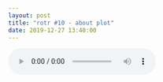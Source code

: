 ```yaml
---
layout: post
title: "rotr #10 - about plot"
date: 2019-12-27 13:40:00
---
```


<cut/>

<audio src="eps/rotr-10.opus" controls></audio>
